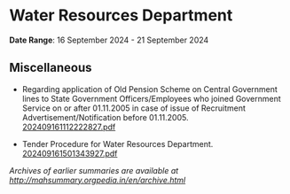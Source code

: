 # Water Resources Department

**Date Range**: 16 September 2024 - 21 September 2024


## Miscellaneous
- Regarding application of Old Pension Scheme on Central Government lines to State Government Officers/Employees who joined Government Service on or after 01.11.2005 in case of issue of Recruitment Advertisement/Notification before 01.11.2005.\
  [202409161112222827.pdf](https://gr.maharashtra.gov.in/Site/Upload/Government%20Resolutions/English/202409161112222827.pdf)

- Tender Procedure for Water Resources Department.\
  [202409161501343927.pdf](https://gr.maharashtra.gov.in/Site/Upload/Government%20Resolutions/English/202409161501343927.pdf)


*Archives of earlier summaries are available at http://mahsummary.orgpedia.in/en/archive.html*